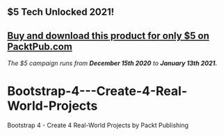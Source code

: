 ## $5 Tech Unlocked 2021!
[Buy and download this product for only $5 on PacktPub.com](https://www.packtpub.com/)
-----
*The $5 campaign         runs from __December 15th 2020__ to __January 13th 2021.__*

# Bootstrap-4---Create-4-Real-World-Projects
Bootstrap 4 - Create 4 Real-World Projects by Packt Publishing

